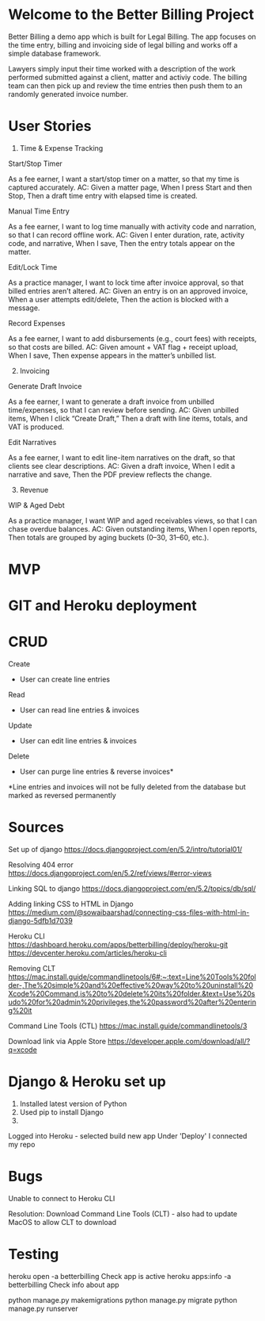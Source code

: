 # Welcome to the Better Billing Project

Better Billing a demo app which is built for Legal Billing. The app focuses on the time entry, billing and invoicing side of legal billing and works off a simple database framework. 

Lawyers simply input their time worked with a description of the work performed submitted against a client, matter and activiy code. The billing team can then pick up and review the time entries then push them to an randomly generated invoice number. 

# User Stories
1) Time & Expense Tracking

Start/Stop Timer

As a fee earner, I want a start/stop timer on a matter, so that my time is captured accurately.
AC: Given a matter page, When I press Start and then Stop, Then a draft time entry with elapsed time is created.

Manual Time Entry

As a fee earner, I want to log time manually with activity code and narration, so that I can record offline work.
AC: Given I enter duration, rate, activity code, and narrative, When I save, Then the entry totals appear on the matter.

Edit/Lock Time

As a practice manager, I want to lock time after invoice approval, so that billed entries aren’t altered.
AC: Given an entry is on an approved invoice, When a user attempts edit/delete, Then the action is blocked with a message.

Record Expenses

As a fee earner, I want to add disbursements (e.g., court fees) with receipts, so that costs are billed.
AC: Given amount + VAT flag + receipt upload, When I save, Then expense appears in the matter’s unbilled list.

2) Invoicing

Generate Draft Invoice

As a fee earner, I want to generate a draft invoice from unbilled time/expenses, so that I can review before sending.
AC: Given unbilled items, When I click “Create Draft,” Then a draft with line items, totals, and VAT is produced.

Edit Narratives

As a fee earner, I want to edit line-item narratives on the draft, so that clients see clear descriptions.
AC: Given a draft invoice, When I edit a narrative and save, Then the PDF preview reflects the change.


3) Revenue


WIP & Aged Debt

As a practice manager, I want WIP and aged receivables views, so that I can chase overdue balances.
AC: Given outstanding items, When I open reports, Then totals are grouped by aging buckets (0–30, 31–60, etc.).

# MVP

# GIT and Heroku deployment

# CRUD

Create
- User can create line entries

Read
- User can read line entries & invoices

Update
- User can edit line entries & invoices

Delete
- User can purge line entries & reverse invoices*

*Line entries and invoices will not be fully deleted from the database but marked as reversed permanently

# Sources

Set up of django
https://docs.djangoproject.com/en/5.2/intro/tutorial01/

Resolving 404 error
https://docs.djangoproject.com/en/5.2/ref/views/#error-views

Linking SQL to django
https://docs.djangoproject.com/en/5.2/topics/db/sql/

Adding linking CSS to HTML in Django
https://medium.com/@sowaibaarshad/connecting-css-files-with-html-in-django-5dfb1d7039

Heroku CLI
https://dashboard.heroku.com/apps/betterbilling/deploy/heroku-git
https://devcenter.heroku.com/articles/heroku-cli

Removing CLT
https://mac.install.guide/commandlinetools/6#:~:text=Line%20Tools%20folder-,The%20simple%20and%20effective%20way%20to%20uninstall%20Xcode%20Command,is%20to%20delete%20its%20folder.&text=Use%20sudo%20for%20admin%20privileges,the%20password%20after%20entering%20it 

Command Line Tools (CTL)
https://mac.install.guide/commandlinetools/3

Download link via Apple Store
https://developer.apple.com/download/all/?q=xcode


# Django & Heroku set up

1. Installed latest version of Python 
2. Used pip to install Django
3. 
Logged into Heroku - selected build new app
Under 'Deploy' I connected my repo

# Bugs

Unable to connect to Heroku CLI

Resolution: Download Command Line Tools (CLT) - also had to update MacOS to allow CLT to download

# Testing 

heroku open -a betterbilling 
Check app is active
heroku apps:info -a betterbilling
Check info about app


python manage.py makemigrations
python manage.py migrate
python manage.py runserver